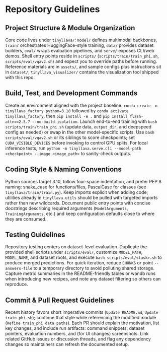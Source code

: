 # Repository Guidelines

## Project Structure & Module Organization
Core code lives under `tinyllava/`: `model/` defines multimodal backbones, `train/` orchestrates HuggingFace-style training, `data/` provides dataset builders, `eval/` wraps evaluation pipelines, and `serve/` exposes CLI/web demos. Shell entry points reside in `scripts/` (`scripts/train/train_phi.sh`, `scripts/eval/vqav2.sh`) and expect you to override paths before running. Reference materials are in `assets/`, and sample configs plus instructions sit in `dataset/`; `tinyllava_visualizer/` contains the visualization tool shipped with this repo.

## Build, Test, and Development Commands
Create an environment aligned with the project baseline: `conda create -n tinyllava_factory python=3.10` followed by `conda activate tinyllava_factory`, then `pip install -e .` and `pip install flash-attn==2.5.7 --no-build-isolation`. Launch end-to-end training with `bash scripts/train/train_phi.sh` (update data, `output_dir`, and deepspeed config as needed) or swap in the other model-specific scripts. Use `bash scripts/eval/vqav2.sh` or its siblings to score checkpoints; set `CUDA_VISIBLE_DEVICES` before invoking to control GPU splits. For local inference tests, run `python -m tinyllava.serve.cli --model-path <checkpoint> --image <image_path>` to sanity-check outputs.

## Coding Style & Naming Conventions
Python sources target 3.10, follow four-space indentation, and prefer PEP 8 naming: snake_case for functions/files, PascalCase for classes (see `tinyllava/train/train.py`). Keep imports explicit when adding code; utilities already in `tinyllava.utils` should be pulled with targeted imports rather than new wildcards. Document public entry points with concise docstrings describing required arguments (`ModelArguments`, `TrainingArguments`, etc.) and keep configuration defaults close to where they are consumed.

## Testing Guidelines
Repository testing centers on dataset-level evaluation. Duplicate the provided shell scripts under `scripts/eval/`, customize `MODEL_PATH`, `MODEL_NAME`, and dataset roots, and execute `bash scripts/eval/<task>.sh` to produce merged predictions. For quick iteration, reduce `CHUNKS` or point `--answers-file` to a temporary directory to avoid polluting shared storage. Capture metric summaries in the README-friendly tables or wandb runs when introducing new recipes, and note any dataset filtering so others can reproduce.

## Commit & Pull Request Guidelines
Recent history favors short imperative commits (`Update README.md`, `Update train_phi.sh`); continue that style while referencing the modified module (`Refine train_phi data paths`). Each PR should explain the motivation, list key changes, and include run artifacts: command snippets, dataset pointers, evaluation numbers, and (for UI changes) screenshots. Link related GitHub issues or discussion threads, and flag any dependency changes so maintainers can refresh the documented setup.

